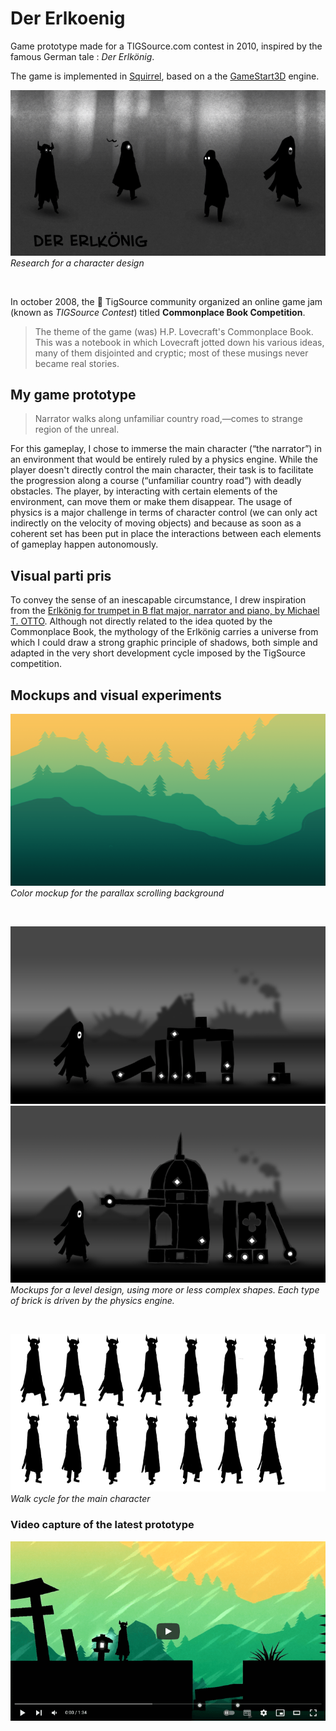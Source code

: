 # Der Erlkoenig

Game prototype made for a TIGSource.com contest in 2010, inspired by the famous German tale : _Der Erlkönig_.

The game is implemented in [Squirrel](https://github.com/albertodemichelis/squirrel), based on a the [GameStart3D](https://www.youtube.com/@GameStart3D/videos) engine.

![](img/charadesign.png)<br>
_Research for a character design_

<br>

In october 2008, the :tiger: TigSource community organized an online game jam (known as _TIGSource Contest_) titled **Commonplace Book Competition**.

> The theme of the game (was) H.P. Lovecraft's Commonplace Book. This was a notebook in which Lovecraft jotted down his various ideas, many of them disjointed and cryptic; most of these musings never became real stories.

## My game prototype

> Narrator walks along unfamiliar country road,—comes to strange region of the unreal.

For this gameplay, I chose to immerse the main character (“the narrator”) in an environment that would be entirely ruled by a physics engine. While the player doesn't directly control the main character, their task is to facilitate the progression along a course (“unfamiliar country road”) with deadly obstacles. The player, by interacting with certain elements of the environment, can move them or make them disappear. The usage of physics is a major challenge in terms of character control (we can only act indirectly on the velocity of moving objects) and because as soon as a coherent set has been put in place the interactions between each elements of gameplay happen autonomously.

## Visual parti pris

To convey the sense of an inescapable circumstance, I drew inspiration from the [Erlkönig for trumpet in B flat major, narrator and piano, by Michael T. OTTO](http://www.musicweb-international.com/classrev/2004/Mar04/otto.htm). Although not directly related to the idea quoted by the Commonplace Book, the mythology of the Erlkönig carries a universe from which I could draw a strong graphic principle of shadows, both simple and adapted in the very short development cycle imposed by the TigSource competition.

## Mockups and visual experiments

![](img/color-mockup.png)<br>
_Color mockup for the parallax scrolling background_

<br>

![](img/level-mockup-000.png)<br>
![](img/level-mockup-001.png)<br>
_Mockups for a level design, using more or less complex shapes. Each type of brick is driven by the physics engine._

<br>

![](img/walk_sequence.png)<br>
_Walk cycle for the main character_

### Video capture of the latest prototype

[![youtube screenshot](img/der-erlkoenig-video-screenshot.png)](https://www.youtube.com/watch?v=EzBeBu_UmCU)